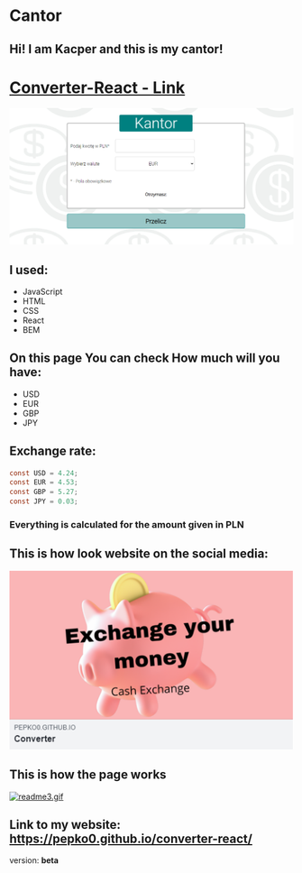 # Cantor
 ## **Hi!** I am **Kacper** and this is my **cantor!** 
# [Converter-React - Link](https://pepko0.github.io/converter-react/)

![cantor](public/readme1.bmp)

## I used:
- JavaScript
- HTML 
- CSS 
- React 
- BEM 

## On this page You can check How much will you have:
- USD
- EUR
- GBP
- JPY

## Exchange rate: 
```Java Script
const USD = 4.24;
const EUR = 4.53;
const GBP = 5.27;
const JPY = 0.03;
```
### **Everything is calculated for the amount given in PLN**

## This is how look website on the social media:
![social](public/readme2.bmp)

## This is how the page works 
[![readme3.gif](https://i.postimg.cc/9fQMjXrg/readme3.gif)](https://postimg.cc/BjRsT052)

## Link to my website: https://pepko0.github.io/converter-react/
version: **beta**